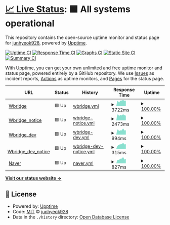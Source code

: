 # [📈 Live Status](https://junhyeok928.github.io/Upptime): <!--live status--> **🟩 All systems operational**

This repository contains the open-source uptime monitor and status page for [junhyeok928](https://junhyeok928.github.io/Upptime), powered by [Upptime](https://github.com/upptime/upptime).

[![Uptime CI](https://github.com/junhyeok928/Upptime/workflows/Uptime%20CI/badge.svg)](https://github.com/junhyeok928/Upptime/actions?query=workflow%3A%22Uptime+CI%22)
[![Response Time CI](https://github.com/junhyeok928/Upptime/workflows/Response%20Time%20CI/badge.svg)](https://github.com/junhyeok928/Upptime/actions?query=workflow%3A%22Response+Time+CI%22)
[![Graphs CI](https://github.com/junhyeok928/Upptime/workflows/Graphs%20CI/badge.svg)](https://github.com/junhyeok928/Upptime/actions?query=workflow%3A%22Graphs+CI%22)
[![Static Site CI](https://github.com/junhyeok928/Upptime/workflows/Static%20Site%20CI/badge.svg)](https://github.com/junhyeok928/Upptime/actions?query=workflow%3A%22Static+Site+CI%22)
[![Summary CI](https://github.com/junhyeok928/Upptime/workflows/Summary%20CI/badge.svg)](https://github.com/junhyeok928/Upptime/actions?query=workflow%3A%22Summary+CI%22)

With [Upptime](https://upptime.js.org), you can get your own unlimited and free uptime monitor and status page, powered entirely by a GitHub repository. We use [Issues](https://github.com/junhyeok928/Upptime/issues) as incident reports, [Actions](https://github.com/junhyeok928/Upptime/actions) as uptime monitors, and [Pages](https://junhyeok928.github.io/Upptime) for the status page.

<!--start: status pages-->
<!-- This summary is generated by Upptime (https://github.com/upptime/upptime) -->
<!-- Do not edit this manually, your changes will be overwritten -->
<!-- prettier-ignore -->
| URL | Status | History | Response Time | Uptime |
| --- | ------ | ------- | ------------- | ------ |
| <img alt="" src="https://icons.duckduckgo.com/ip3/www.wbridge.or.kr.ico" height="13"> [Wbridge](https://www.wbridge.or.kr/) | 🟩 Up | [wbridge.yml](https://github.com/junhyeok928/Upptime/commits/HEAD/history/wbridge.yml) | <details><summary><img alt="Response time graph" src="./graphs/wbridge/response-time-week.png" height="20"> 3722ms</summary><br><a href="https://junhyeok928.github.io/Upptime/history/wbridge"><img alt="Response time 5107" src="https://img.shields.io/endpoint?url=https%3A%2F%2Fraw.githubusercontent.com%2Fjunhyeok928%2FUpptime%2FHEAD%2Fapi%2Fwbridge%2Fresponse-time.json"></a><br><a href="https://junhyeok928.github.io/Upptime/history/wbridge"><img alt="24-hour response time 3885" src="https://img.shields.io/endpoint?url=https%3A%2F%2Fraw.githubusercontent.com%2Fjunhyeok928%2FUpptime%2FHEAD%2Fapi%2Fwbridge%2Fresponse-time-day.json"></a><br><a href="https://junhyeok928.github.io/Upptime/history/wbridge"><img alt="7-day response time 3722" src="https://img.shields.io/endpoint?url=https%3A%2F%2Fraw.githubusercontent.com%2Fjunhyeok928%2FUpptime%2FHEAD%2Fapi%2Fwbridge%2Fresponse-time-week.json"></a><br><a href="https://junhyeok928.github.io/Upptime/history/wbridge"><img alt="30-day response time 5107" src="https://img.shields.io/endpoint?url=https%3A%2F%2Fraw.githubusercontent.com%2Fjunhyeok928%2FUpptime%2FHEAD%2Fapi%2Fwbridge%2Fresponse-time-month.json"></a><br><a href="https://junhyeok928.github.io/Upptime/history/wbridge"><img alt="1-year response time 5107" src="https://img.shields.io/endpoint?url=https%3A%2F%2Fraw.githubusercontent.com%2Fjunhyeok928%2FUpptime%2FHEAD%2Fapi%2Fwbridge%2Fresponse-time-year.json"></a></details> | <details><summary><a href="https://junhyeok928.github.io/Upptime/history/wbridge">100.00%</a></summary><a href="https://junhyeok928.github.io/Upptime/history/wbridge"><img alt="All-time uptime 99.89%" src="https://img.shields.io/endpoint?url=https%3A%2F%2Fraw.githubusercontent.com%2Fjunhyeok928%2FUpptime%2FHEAD%2Fapi%2Fwbridge%2Fuptime.json"></a><br><a href="https://junhyeok928.github.io/Upptime/history/wbridge"><img alt="24-hour uptime 100.00%" src="https://img.shields.io/endpoint?url=https%3A%2F%2Fraw.githubusercontent.com%2Fjunhyeok928%2FUpptime%2FHEAD%2Fapi%2Fwbridge%2Fuptime-day.json"></a><br><a href="https://junhyeok928.github.io/Upptime/history/wbridge"><img alt="7-day uptime 100.00%" src="https://img.shields.io/endpoint?url=https%3A%2F%2Fraw.githubusercontent.com%2Fjunhyeok928%2FUpptime%2FHEAD%2Fapi%2Fwbridge%2Fuptime-week.json"></a><br><a href="https://junhyeok928.github.io/Upptime/history/wbridge"><img alt="30-day uptime 99.89%" src="https://img.shields.io/endpoint?url=https%3A%2F%2Fraw.githubusercontent.com%2Fjunhyeok928%2FUpptime%2FHEAD%2Fapi%2Fwbridge%2Fuptime-month.json"></a><br><a href="https://junhyeok928.github.io/Upptime/history/wbridge"><img alt="1-year uptime 99.89%" src="https://img.shields.io/endpoint?url=https%3A%2F%2Fraw.githubusercontent.com%2Fjunhyeok928%2FUpptime%2FHEAD%2Fapi%2Fwbridge%2Fuptime-year.json"></a></details>
| <img alt="" src="https://icons.duckduckgo.com/ip3/www.wbridge.or.kr.ico" height="13"> [Wbridge_notice](https://www.wbridge.or.kr/platform/gnrl/intrcn/viewWbridgeIntrcn.do) | 🟩 Up | [wbridge-notice.yml](https://github.com/junhyeok928/Upptime/commits/HEAD/history/wbridge-notice.yml) | <details><summary><img alt="Response time graph" src="./graphs/wbridge-notice/response-time-week.png" height="20"> 2473ms</summary><br><a href="https://junhyeok928.github.io/Upptime/history/wbridge-notice"><img alt="Response time 2620" src="https://img.shields.io/endpoint?url=https%3A%2F%2Fraw.githubusercontent.com%2Fjunhyeok928%2FUpptime%2FHEAD%2Fapi%2Fwbridge-notice%2Fresponse-time.json"></a><br><a href="https://junhyeok928.github.io/Upptime/history/wbridge-notice"><img alt="24-hour response time 2266" src="https://img.shields.io/endpoint?url=https%3A%2F%2Fraw.githubusercontent.com%2Fjunhyeok928%2FUpptime%2FHEAD%2Fapi%2Fwbridge-notice%2Fresponse-time-day.json"></a><br><a href="https://junhyeok928.github.io/Upptime/history/wbridge-notice"><img alt="7-day response time 2473" src="https://img.shields.io/endpoint?url=https%3A%2F%2Fraw.githubusercontent.com%2Fjunhyeok928%2FUpptime%2FHEAD%2Fapi%2Fwbridge-notice%2Fresponse-time-week.json"></a><br><a href="https://junhyeok928.github.io/Upptime/history/wbridge-notice"><img alt="30-day response time 2620" src="https://img.shields.io/endpoint?url=https%3A%2F%2Fraw.githubusercontent.com%2Fjunhyeok928%2FUpptime%2FHEAD%2Fapi%2Fwbridge-notice%2Fresponse-time-month.json"></a><br><a href="https://junhyeok928.github.io/Upptime/history/wbridge-notice"><img alt="1-year response time 2620" src="https://img.shields.io/endpoint?url=https%3A%2F%2Fraw.githubusercontent.com%2Fjunhyeok928%2FUpptime%2FHEAD%2Fapi%2Fwbridge-notice%2Fresponse-time-year.json"></a></details> | <details><summary><a href="https://junhyeok928.github.io/Upptime/history/wbridge-notice">100.00%</a></summary><a href="https://junhyeok928.github.io/Upptime/history/wbridge-notice"><img alt="All-time uptime 99.95%" src="https://img.shields.io/endpoint?url=https%3A%2F%2Fraw.githubusercontent.com%2Fjunhyeok928%2FUpptime%2FHEAD%2Fapi%2Fwbridge-notice%2Fuptime.json"></a><br><a href="https://junhyeok928.github.io/Upptime/history/wbridge-notice"><img alt="24-hour uptime 100.00%" src="https://img.shields.io/endpoint?url=https%3A%2F%2Fraw.githubusercontent.com%2Fjunhyeok928%2FUpptime%2FHEAD%2Fapi%2Fwbridge-notice%2Fuptime-day.json"></a><br><a href="https://junhyeok928.github.io/Upptime/history/wbridge-notice"><img alt="7-day uptime 100.00%" src="https://img.shields.io/endpoint?url=https%3A%2F%2Fraw.githubusercontent.com%2Fjunhyeok928%2FUpptime%2FHEAD%2Fapi%2Fwbridge-notice%2Fuptime-week.json"></a><br><a href="https://junhyeok928.github.io/Upptime/history/wbridge-notice"><img alt="30-day uptime 99.95%" src="https://img.shields.io/endpoint?url=https%3A%2F%2Fraw.githubusercontent.com%2Fjunhyeok928%2FUpptime%2FHEAD%2Fapi%2Fwbridge-notice%2Fuptime-month.json"></a><br><a href="https://junhyeok928.github.io/Upptime/history/wbridge-notice"><img alt="1-year uptime 99.95%" src="https://img.shields.io/endpoint?url=https%3A%2F%2Fraw.githubusercontent.com%2Fjunhyeok928%2FUpptime%2FHEAD%2Fapi%2Fwbridge-notice%2Fuptime-year.json"></a></details>
| <img alt="" src="https://icons.duckduckgo.com/ip3/221.150.126.76.ico" height="13"> [Wbridge_dev](http://221.150.126.76:9191/) | 🟩 Up | [wbridge-dev.yml](https://github.com/junhyeok928/Upptime/commits/HEAD/history/wbridge-dev.yml) | <details><summary><img alt="Response time graph" src="./graphs/wbridge-dev/response-time-week.png" height="20"> 994ms</summary><br><a href="https://junhyeok928.github.io/Upptime/history/wbridge-dev"><img alt="Response time 1034" src="https://img.shields.io/endpoint?url=https%3A%2F%2Fraw.githubusercontent.com%2Fjunhyeok928%2FUpptime%2FHEAD%2Fapi%2Fwbridge-dev%2Fresponse-time.json"></a><br><a href="https://junhyeok928.github.io/Upptime/history/wbridge-dev"><img alt="24-hour response time 948" src="https://img.shields.io/endpoint?url=https%3A%2F%2Fraw.githubusercontent.com%2Fjunhyeok928%2FUpptime%2FHEAD%2Fapi%2Fwbridge-dev%2Fresponse-time-day.json"></a><br><a href="https://junhyeok928.github.io/Upptime/history/wbridge-dev"><img alt="7-day response time 994" src="https://img.shields.io/endpoint?url=https%3A%2F%2Fraw.githubusercontent.com%2Fjunhyeok928%2FUpptime%2FHEAD%2Fapi%2Fwbridge-dev%2Fresponse-time-week.json"></a><br><a href="https://junhyeok928.github.io/Upptime/history/wbridge-dev"><img alt="30-day response time 1034" src="https://img.shields.io/endpoint?url=https%3A%2F%2Fraw.githubusercontent.com%2Fjunhyeok928%2FUpptime%2FHEAD%2Fapi%2Fwbridge-dev%2Fresponse-time-month.json"></a><br><a href="https://junhyeok928.github.io/Upptime/history/wbridge-dev"><img alt="1-year response time 1034" src="https://img.shields.io/endpoint?url=https%3A%2F%2Fraw.githubusercontent.com%2Fjunhyeok928%2FUpptime%2FHEAD%2Fapi%2Fwbridge-dev%2Fresponse-time-year.json"></a></details> | <details><summary><a href="https://junhyeok928.github.io/Upptime/history/wbridge-dev">100.00%</a></summary><a href="https://junhyeok928.github.io/Upptime/history/wbridge-dev"><img alt="All-time uptime 100.00%" src="https://img.shields.io/endpoint?url=https%3A%2F%2Fraw.githubusercontent.com%2Fjunhyeok928%2FUpptime%2FHEAD%2Fapi%2Fwbridge-dev%2Fuptime.json"></a><br><a href="https://junhyeok928.github.io/Upptime/history/wbridge-dev"><img alt="24-hour uptime 100.00%" src="https://img.shields.io/endpoint?url=https%3A%2F%2Fraw.githubusercontent.com%2Fjunhyeok928%2FUpptime%2FHEAD%2Fapi%2Fwbridge-dev%2Fuptime-day.json"></a><br><a href="https://junhyeok928.github.io/Upptime/history/wbridge-dev"><img alt="7-day uptime 100.00%" src="https://img.shields.io/endpoint?url=https%3A%2F%2Fraw.githubusercontent.com%2Fjunhyeok928%2FUpptime%2FHEAD%2Fapi%2Fwbridge-dev%2Fuptime-week.json"></a><br><a href="https://junhyeok928.github.io/Upptime/history/wbridge-dev"><img alt="30-day uptime 100.00%" src="https://img.shields.io/endpoint?url=https%3A%2F%2Fraw.githubusercontent.com%2Fjunhyeok928%2FUpptime%2FHEAD%2Fapi%2Fwbridge-dev%2Fuptime-month.json"></a><br><a href="https://junhyeok928.github.io/Upptime/history/wbridge-dev"><img alt="1-year uptime 100.00%" src="https://img.shields.io/endpoint?url=https%3A%2F%2Fraw.githubusercontent.com%2Fjunhyeok928%2FUpptime%2FHEAD%2Fapi%2Fwbridge-dev%2Fuptime-year.json"></a></details>
| <img alt="" src="https://icons.duckduckgo.com/ip3/221.150.126.76.ico" height="13"> [Wbridge_dev_notice](http://221.150.126.76:9191/platform/gnrl/intrcn/viewWbridgeIntrcn.do) | 🟩 Up | [wbridge-dev-notice.yml](https://github.com/junhyeok928/Upptime/commits/HEAD/history/wbridge-dev-notice.yml) | <details><summary><img alt="Response time graph" src="./graphs/wbridge-dev-notice/response-time-week.png" height="20"> 315ms</summary><br><a href="https://junhyeok928.github.io/Upptime/history/wbridge-dev-notice"><img alt="Response time 335" src="https://img.shields.io/endpoint?url=https%3A%2F%2Fraw.githubusercontent.com%2Fjunhyeok928%2FUpptime%2FHEAD%2Fapi%2Fwbridge-dev-notice%2Fresponse-time.json"></a><br><a href="https://junhyeok928.github.io/Upptime/history/wbridge-dev-notice"><img alt="24-hour response time 332" src="https://img.shields.io/endpoint?url=https%3A%2F%2Fraw.githubusercontent.com%2Fjunhyeok928%2FUpptime%2FHEAD%2Fapi%2Fwbridge-dev-notice%2Fresponse-time-day.json"></a><br><a href="https://junhyeok928.github.io/Upptime/history/wbridge-dev-notice"><img alt="7-day response time 315" src="https://img.shields.io/endpoint?url=https%3A%2F%2Fraw.githubusercontent.com%2Fjunhyeok928%2FUpptime%2FHEAD%2Fapi%2Fwbridge-dev-notice%2Fresponse-time-week.json"></a><br><a href="https://junhyeok928.github.io/Upptime/history/wbridge-dev-notice"><img alt="30-day response time 335" src="https://img.shields.io/endpoint?url=https%3A%2F%2Fraw.githubusercontent.com%2Fjunhyeok928%2FUpptime%2FHEAD%2Fapi%2Fwbridge-dev-notice%2Fresponse-time-month.json"></a><br><a href="https://junhyeok928.github.io/Upptime/history/wbridge-dev-notice"><img alt="1-year response time 335" src="https://img.shields.io/endpoint?url=https%3A%2F%2Fraw.githubusercontent.com%2Fjunhyeok928%2FUpptime%2FHEAD%2Fapi%2Fwbridge-dev-notice%2Fresponse-time-year.json"></a></details> | <details><summary><a href="https://junhyeok928.github.io/Upptime/history/wbridge-dev-notice">100.00%</a></summary><a href="https://junhyeok928.github.io/Upptime/history/wbridge-dev-notice"><img alt="All-time uptime 100.00%" src="https://img.shields.io/endpoint?url=https%3A%2F%2Fraw.githubusercontent.com%2Fjunhyeok928%2FUpptime%2FHEAD%2Fapi%2Fwbridge-dev-notice%2Fuptime.json"></a><br><a href="https://junhyeok928.github.io/Upptime/history/wbridge-dev-notice"><img alt="24-hour uptime 100.00%" src="https://img.shields.io/endpoint?url=https%3A%2F%2Fraw.githubusercontent.com%2Fjunhyeok928%2FUpptime%2FHEAD%2Fapi%2Fwbridge-dev-notice%2Fuptime-day.json"></a><br><a href="https://junhyeok928.github.io/Upptime/history/wbridge-dev-notice"><img alt="7-day uptime 100.00%" src="https://img.shields.io/endpoint?url=https%3A%2F%2Fraw.githubusercontent.com%2Fjunhyeok928%2FUpptime%2FHEAD%2Fapi%2Fwbridge-dev-notice%2Fuptime-week.json"></a><br><a href="https://junhyeok928.github.io/Upptime/history/wbridge-dev-notice"><img alt="30-day uptime 100.00%" src="https://img.shields.io/endpoint?url=https%3A%2F%2Fraw.githubusercontent.com%2Fjunhyeok928%2FUpptime%2FHEAD%2Fapi%2Fwbridge-dev-notice%2Fuptime-month.json"></a><br><a href="https://junhyeok928.github.io/Upptime/history/wbridge-dev-notice"><img alt="1-year uptime 100.00%" src="https://img.shields.io/endpoint?url=https%3A%2F%2Fraw.githubusercontent.com%2Fjunhyeok928%2FUpptime%2FHEAD%2Fapi%2Fwbridge-dev-notice%2Fuptime-year.json"></a></details>
| <img alt="" src="https://icons.duckduckgo.com/ip3/www.naver.com.ico" height="13"> [Naver](https://www.naver.com/) | 🟩 Up | [naver.yml](https://github.com/junhyeok928/Upptime/commits/HEAD/history/naver.yml) | <details><summary><img alt="Response time graph" src="./graphs/naver/response-time-week.png" height="20"> 827ms</summary><br><a href="https://junhyeok928.github.io/Upptime/history/naver"><img alt="Response time 917" src="https://img.shields.io/endpoint?url=https%3A%2F%2Fraw.githubusercontent.com%2Fjunhyeok928%2FUpptime%2FHEAD%2Fapi%2Fnaver%2Fresponse-time.json"></a><br><a href="https://junhyeok928.github.io/Upptime/history/naver"><img alt="24-hour response time 825" src="https://img.shields.io/endpoint?url=https%3A%2F%2Fraw.githubusercontent.com%2Fjunhyeok928%2FUpptime%2FHEAD%2Fapi%2Fnaver%2Fresponse-time-day.json"></a><br><a href="https://junhyeok928.github.io/Upptime/history/naver"><img alt="7-day response time 827" src="https://img.shields.io/endpoint?url=https%3A%2F%2Fraw.githubusercontent.com%2Fjunhyeok928%2FUpptime%2FHEAD%2Fapi%2Fnaver%2Fresponse-time-week.json"></a><br><a href="https://junhyeok928.github.io/Upptime/history/naver"><img alt="30-day response time 917" src="https://img.shields.io/endpoint?url=https%3A%2F%2Fraw.githubusercontent.com%2Fjunhyeok928%2FUpptime%2FHEAD%2Fapi%2Fnaver%2Fresponse-time-month.json"></a><br><a href="https://junhyeok928.github.io/Upptime/history/naver"><img alt="1-year response time 917" src="https://img.shields.io/endpoint?url=https%3A%2F%2Fraw.githubusercontent.com%2Fjunhyeok928%2FUpptime%2FHEAD%2Fapi%2Fnaver%2Fresponse-time-year.json"></a></details> | <details><summary><a href="https://junhyeok928.github.io/Upptime/history/naver">100.00%</a></summary><a href="https://junhyeok928.github.io/Upptime/history/naver"><img alt="All-time uptime 100.00%" src="https://img.shields.io/endpoint?url=https%3A%2F%2Fraw.githubusercontent.com%2Fjunhyeok928%2FUpptime%2FHEAD%2Fapi%2Fnaver%2Fuptime.json"></a><br><a href="https://junhyeok928.github.io/Upptime/history/naver"><img alt="24-hour uptime 100.00%" src="https://img.shields.io/endpoint?url=https%3A%2F%2Fraw.githubusercontent.com%2Fjunhyeok928%2FUpptime%2FHEAD%2Fapi%2Fnaver%2Fuptime-day.json"></a><br><a href="https://junhyeok928.github.io/Upptime/history/naver"><img alt="7-day uptime 100.00%" src="https://img.shields.io/endpoint?url=https%3A%2F%2Fraw.githubusercontent.com%2Fjunhyeok928%2FUpptime%2FHEAD%2Fapi%2Fnaver%2Fuptime-week.json"></a><br><a href="https://junhyeok928.github.io/Upptime/history/naver"><img alt="30-day uptime 100.00%" src="https://img.shields.io/endpoint?url=https%3A%2F%2Fraw.githubusercontent.com%2Fjunhyeok928%2FUpptime%2FHEAD%2Fapi%2Fnaver%2Fuptime-month.json"></a><br><a href="https://junhyeok928.github.io/Upptime/history/naver"><img alt="1-year uptime 100.00%" src="https://img.shields.io/endpoint?url=https%3A%2F%2Fraw.githubusercontent.com%2Fjunhyeok928%2FUpptime%2FHEAD%2Fapi%2Fnaver%2Fuptime-year.json"></a></details>

<!--end: status pages-->

[**Visit our status website →**](https://junhyeok928.github.io/Upptime)

## 📄 License

- Powered by: [Upptime](https://github.com/upptime/upptime)
- Code: [MIT](./LICENSE) © [junhyeok928](https://junhyeok928.github.io/Upptime)
- Data in the `./history` directory: [Open Database License](https://opendatacommons.org/licenses/odbl/1-0/)
